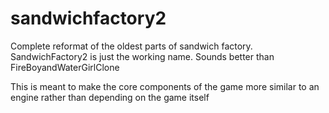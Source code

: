 # sandwichfactory2
Complete reformat of the oldest parts of sandwich factory.
SandwichFactory2 is just the working name. Sounds better than FireBoyandWaterGirlClone

This is meant to make the core components of the game more similar to an engine rather than depending on the game itself
